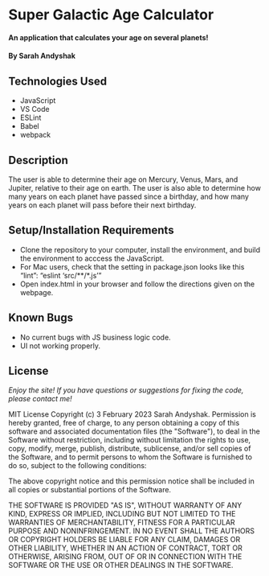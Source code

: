# Super Galactic Age Calculator

#### An application that calculates your age on several planets!

#### By Sarah Andyshak

## Technologies Used

* JavaScript
* VS Code
* ESLint
* Babel
* webpack

## Description
The user is able to determine their age on Mercury, Venus, Mars, and Jupiter, relative to their age on earth. The user is also able to determine how many years on each planet have passed since a birthday, and how many years on each planet will pass before their next birthday. 

## Setup/Installation Requirements

* Clone the repository to your computer, install the environment, and build the environment to acccess the JavaScript.
* For Mac users, check that the setting in package.json looks like this “lint”: “eslint ‘src/**/*.js’”
* Open index.html in your browser and follow the directions given on the webpage.

## Known Bugs

* No current bugs with JS business logic code.
* UI not working properly. 

## License
_Enjoy the site! If you have questions or suggestions for fixing the code, please contact me!_

MIT License Copyright (c) 3 February 2023 Sarah Andyshak.
Permission is hereby granted, free of charge, to any person obtaining a copy of this software and associated documentation files (the "Software"), to deal in the Software without restriction, including without limitation the rights to use, copy, modify, merge, publish, distribute, sublicense, and/or sell copies of the Software, and to permit persons to whom the Software is furnished to do so, subject to the following conditions:

The above copyright notice and this permission notice shall be included in all copies or substantial portions of the Software.

THE SOFTWARE IS PROVIDED "AS IS", WITHOUT WARRANTY OF ANY KIND, EXPRESS OR IMPLIED, INCLUDING BUT NOT LIMITED TO THE WARRANTIES OF MERCHANTABILITY, FITNESS FOR A PARTICULAR PURPOSE AND NONINFRINGEMENT. IN NO EVENT SHALL THE AUTHORS OR COPYRIGHT HOLDERS BE LIABLE FOR ANY CLAIM, DAMAGES OR OTHER LIABILITY, WHETHER IN AN ACTION OF CONTRACT, TORT OR OTHERWISE, ARISING FROM, OUT OF OR IN CONNECTION WITH THE SOFTWARE OR THE USE OR OTHER DEALINGS IN THE SOFTWARE.